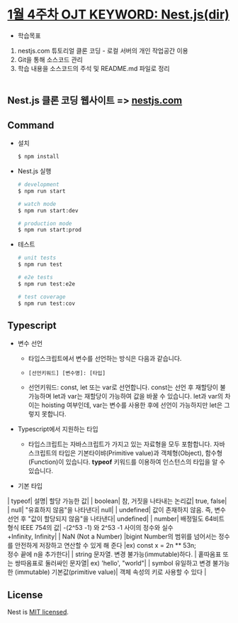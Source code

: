 # [1월 4주차 OJT KEYWORD: Nest.js(dir)](https://github.com/MinHyeok-lee1/MK_OJT/tree/master/nestjs-dir)
* 학습목표
1) nestjs.com 튜토리얼 클론 코딩 - 로컬 서버의 개인 작업공간 이용<br>
2) Git을 통해 소스코드 관리<br>
3) 학습 내용을 소스코드의 주석 및 README.md 파일로 정리<br><br>

## Nest.js 클론 코딩 웹사이트 => [nestjs.com](https://docs.nestjs.com/)

## Command
- 설치
  ```bash
  $ npm install
  ```

- Nest.js 실행
  ```bash
  # development
  $ npm run start

  # watch mode
  $ npm run start:dev

  # production mode
  $ npm run start:prod
  ```

- 테스트

  ```bash
  # unit tests
  $ npm run test

  # e2e tests
  $ npm run test:e2e

  # test coverage
  $ npm run test:cov
  ```

## Typescript
- 변수 선언
  + 타입스크립트에서 변수를 선언하는 방식은 다음과 같습니다.
  
  + ```
    [선언키워드] [변수명]: [타입]
  + 선언키워드: const, let 또는 var로 선언합니다. const는 선언 후 재할당이 불가능하며 let과 var는 재할당이 가능하여 값을 바꿀 수 있습니다. let과 var의 차이는 hoisting 여부인데, var는 변수를 사용한 후에 선언이 가능하지만 let은 그렇지 못합니다.

- Typescript에서 지원하는 타입
  + 타입스크립트는 자바스크립트가 가지고 있는 자료형을 모두 포함합니다. 자바스크립트의 타입은 기본타이뱌(Primitive value)과 객체형(Object), 함수형(Function)이 있습니다. <b>typeof</b> 키워드를 이용하여 인스턴스의 타입을 알 수 있습니다.
- 기본 타입

| typeof| 설명| 할당 가능한 값|
| boolean| 	참, 거짓을 나타내는 논리값| true, false| 
| null|	"유효하지 않음"을 나타낸다|	null|
| undefined|	값이 존재하지 않음. 즉, 변수 선언 후 "값이 할당되지 않음"을 나타낸다|	undefined|
| number|	배정밀도 64비트 형식 IEEE 754의 값|	-(2^53 -1) 와 2^53 -1 사이의 정수와 실수<br>+Infinity, Infinity|
| NaN (Not a Number) |bigint	Number의 범위를 넘어서는 정수를 안전하게 저장하고 연산할 수 있게 해 준다 |ex) const x = 2n ** 53n;<br>정수 끝에 n을 추가한다|
| string	문자열. 변경 불가능(immutable)하다.	| 홑따옴표 또는 쌍따옴표로 둘러싸인 문자열| ex) 'hello', "world"|
| symbol	유일하고 변경 불가능한 (immutable) 기본값(primitive value)| 객체 속성의 키로 사용할 수 있다	|
## License

Nest is [MIT licensed](LICENSE).
